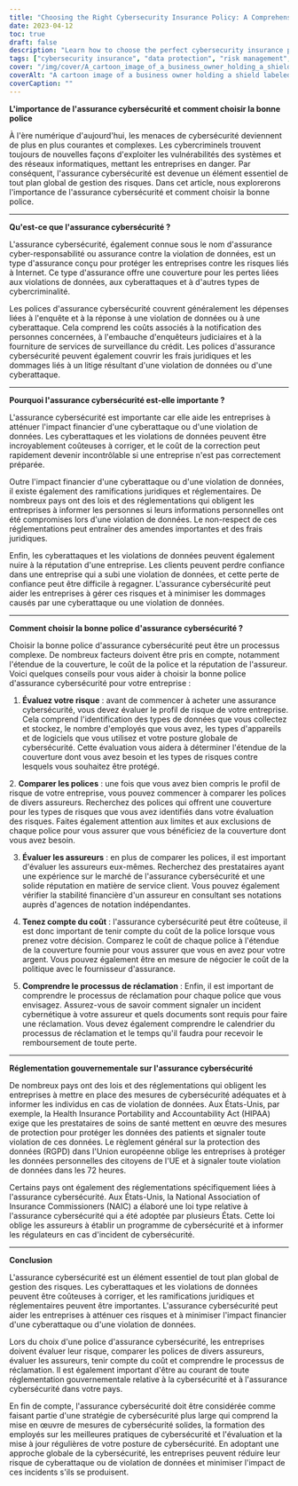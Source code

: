 ```yaml
---
title: "Choosing the Right Cybersecurity Insurance Policy: A Comprehensive Guide"
date: 2023-04-12
toc: true
draft: false
description: "Learn how to choose the perfect cybersecurity insurance policy to protect your business against cyber threats."
tags: ["cybersecurity insurance", "data protection", "risk management", "cybersecurity policy", "data security", "cyber attacks", "cyber insurance", "network security", "business continuity", "insurance coverage", "data breach", "insurance policy", "IT security", "incident response", "risk assessment", "cybercrime", "financial protection", "cyber threats", "insurance claims", "business insurance"]
cover: "/img/cover/A_cartoon_image_of_a_business_owner_holding_a_shield.png"
coverAlt: "A cartoon image of a business owner holding a shield labeled cybersecurity insurance and blocking cyber threats."
coverCaption: ""
---
```

 **L'importance de l'assurance cybersécurité et comment choisir la bonne police**  À l'ère numérique d'aujourd'hui, les menaces de cybersécurité deviennent de plus en plus courantes et complexes. Les cybercriminels trouvent toujours de nouvelles façons d'exploiter les vulnérabilités des systèmes et des réseaux informatiques, mettant les entreprises en danger. Par conséquent, l'assurance cybersécurité est devenue un élément essentiel de tout plan global de gestion des risques. Dans cet article, nous explorerons l'importance de l'assurance cybersécurité et comment choisir la bonne police.  ______  **Qu'est-ce que l'assurance cybersécurité ?**  L'assurance cybersécurité, également connue sous le nom d'assurance cyber-responsabilité ou assurance contre la violation de données, est un type d'assurance conçu pour protéger les entreprises contre les risques liés à Internet. Ce type d'assurance offre une couverture pour les pertes liées aux violations de données, aux cyberattaques et à d'autres types de cybercriminalité.  Les polices d'assurance cybersécurité couvrent généralement les dépenses liées à l'enquête et à la réponse à une violation de données ou à une cyberattaque. Cela comprend les coûts associés à la notification des personnes concernées, à l'embauche d'enquêteurs judiciaires et à la fourniture de services de surveillance du crédit. Les polices d'assurance cybersécurité peuvent également couvrir les frais juridiques et les dommages liés à un litige résultant d'une violation de données ou d'une cyberattaque.  ______  **Pourquoi l'assurance cybersécurité est-elle importante ?**  L'assurance cybersécurité est importante car elle aide les entreprises à atténuer l'impact financier d'une cyberattaque ou d'une violation de données. Les cyberattaques et les violations de données peuvent être incroyablement coûteuses à corriger, et le coût de la correction peut rapidement devenir incontrôlable si une entreprise n'est pas correctement préparée.  Outre l'impact financier d'une cyberattaque ou d'une violation de données, il existe également des ramifications juridiques et réglementaires. De nombreux pays ont des lois et des réglementations qui obligent les entreprises à informer les personnes si leurs informations personnelles ont été compromises lors d'une violation de données. Le non-respect de ces réglementations peut entraîner des amendes importantes et des frais juridiques.  Enfin, les cyberattaques et les violations de données peuvent également nuire à la réputation d'une entreprise. Les clients peuvent perdre confiance dans une entreprise qui a subi une violation de données, et cette perte de confiance peut être difficile à regagner. L'assurance cybersécurité peut aider les entreprises à gérer ces risques et à minimiser les dommages causés par une cyberattaque ou une violation de données.  ______  **Comment choisir la bonne police d'assurance cybersécurité ?**  Choisir la bonne police d'assurance cybersécurité peut être un processus complexe. De nombreux facteurs doivent être pris en compte, notamment l'étendue de la couverture, le coût de la police et la réputation de l'assureur. Voici quelques conseils pour vous aider à choisir la bonne police d'assurance cybersécurité pour votre entreprise :  1. **Évaluez votre risque** : avant de commencer à acheter une assurance cybersécurité, vous devez évaluer le profil de risque de votre entreprise. Cela comprend l'identification des types de données que vous collectez et stockez, le nombre d'employés que vous avez, les types d'appareils et de logiciels que vous utilisez et votre posture globale de cybersécurité. Cette évaluation vous aidera à déterminer l'étendue de la couverture dont vous avez besoin et les types de risques contre lesquels vous souhaitez être protégé.  2. **Comparer les polices** : une fois que vous avez bien compris le profil de risque de votre entreprise, vous pouvez commencer à comparer les polices de divers assureurs. Recherchez des polices qui offrent une couverture pour les types de risques que vous avez identifiés dans votre évaluation des risques. Faites également attention aux limites et aux exclusions de chaque police pour vous assurer que vous bénéficiez de la couverture dont vous avez besoin.  3. **Évaluer les assureurs** : en plus de comparer les polices, il est important d'évaluer les assureurs eux-mêmes. Recherchez des prestataires ayant une expérience sur le marché de l'assurance cybersécurité et une solide réputation en matière de service client. Vous pouvez également vérifier la stabilité financière d'un assureur en consultant ses notations auprès d'agences de notation indépendantes.  4. **Tenez compte du coût** : l'assurance cybersécurité peut être coûteuse, il est donc important de tenir compte du coût de la police lorsque vous prenez votre décision. Comparez le coût de chaque police à l'étendue de la couverture fournie pour vous assurer que vous en avez pour votre argent. Vous pouvez également être en mesure de négocier le coût de la politique avec le fournisseur d'assurance.  5. **Comprendre le processus de réclamation** : Enfin, il est important de comprendre le processus de réclamation pour chaque police que vous envisagez. Assurez-vous de savoir comment signaler un incident cybernétique à votre assureur et quels documents sont requis pour faire une réclamation. Vous devez également comprendre le calendrier du processus de réclamation et le temps qu'il faudra pour recevoir le remboursement de toute perte.  ______  **Réglementation gouvernementale sur l'assurance cybersécurité**  De nombreux pays ont des lois et des réglementations qui obligent les entreprises à mettre en place des mesures de cybersécurité adéquates et à informer les individus en cas de violation de données. Aux États-Unis, par exemple, la Health Insurance Portability and Accountability Act (HIPAA) exige que les prestataires de soins de santé mettent en œuvre des mesures de protection pour protéger les données des patients et signaler toute violation de ces données. Le règlement général sur la protection des données (RGPD) dans l'Union européenne oblige les entreprises à protéger les données personnelles des citoyens de l'UE et à signaler toute violation de données dans les 72 heures.  Certains pays ont également des réglementations spécifiquement liées à l'assurance cybersécurité. Aux États-Unis, la National Association of Insurance Commissioners (NAIC) a élaboré une loi type relative à l'assurance cybersécurité qui a été adoptée par plusieurs États. Cette loi oblige les assureurs à établir un programme de cybersécurité et à informer les régulateurs en cas d'incident de cybersécurité.  ______  **Conclusion**  L'assurance cybersécurité est un élément essentiel de tout plan global de gestion des risques. Les cyberattaques et les violations de données peuvent être coûteuses à corriger, et les ramifications juridiques et réglementaires peuvent être importantes. L'assurance cybersécurité peut aider les entreprises à atténuer ces risques et à minimiser l'impact financier d'une cyberattaque ou d'une violation de données.  Lors du choix d'une police d'assurance cybersécurité, les entreprises doivent évaluer leur risque, comparer les polices de divers assureurs, évaluer les assureurs, tenir compte du coût et comprendre le processus de réclamation. Il est également important d'être au courant de toute réglementation gouvernementale relative à la cybersécurité et à l'assurance cybersécurité dans votre pays.  En fin de compte, l'assurance cybersécurité doit être considérée comme faisant partie d'une stratégie de cybersécurité plus large qui comprend la mise en œuvre de mesures de cybersécurité solides, la formation des employés sur les meilleures pratiques de cybersécurité et l'évaluation et la mise à jour régulières de votre posture de cybersécurité. En adoptant une approche globale de la cybersécurité, les entreprises peuvent réduire leur risque de cyberattaque ou de violation de données et minimiser l'impact de ces incidents s'ils se produisent.